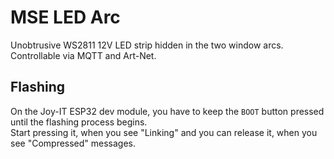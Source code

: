 # MSE LED Arc

Unobtrusive WS2811 12V LED strip hidden in the two window arcs.  
Controllable via MQTT and Art-Net.

## Flashing
On the Joy-IT ESP32 dev module, you have to keep the `BOOT` button pressed until the flashing process begins.  
Start pressing it, when you see "Linking" and you can release it, when you see "Compressed" messages.